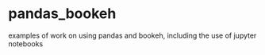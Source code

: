 # pandas_bookeh
examples of work on using pandas and bookeh, including the use of jupyter notebooks
